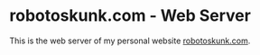# robotoskunk.com - Web Server
This is the web server of my personal website
[robotoskunk.com](https://robotoskunk.com).
